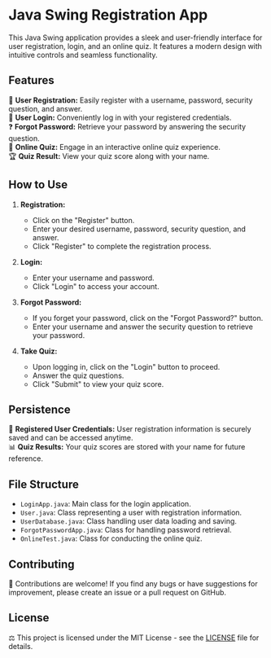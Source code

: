 # Java Swing Registration App

This Java Swing application provides a sleek and user-friendly interface for user registration, login, and an online quiz. It features a modern design with intuitive controls and seamless functionality.

## Features

🔐 **User Registration:** Easily register with a username, password, security question, and answer.  
🔑 **User Login:** Conveniently log in with your registered credentials.  
❓ **Forgot Password:** Retrieve your password by answering the security question.  
📝 **Online Quiz:** Engage in an interactive online quiz experience.  
🏆 **Quiz Result:** View your quiz score along with your name.

## How to Use

1. **Registration:**
   - Click on the "Register" button.
   - Enter your desired username, password, security question, and answer.
   - Click "Register" to complete the registration process.

2. **Login:**
   - Enter your username and password.
   - Click "Login" to access your account.

3. **Forgot Password:**
   - If you forget your password, click on the "Forgot Password?" button.
   - Enter your username and answer the security question to retrieve your password.

4. **Take Quiz:**
   - Upon logging in, click on the "Login" button to proceed.
   - Answer the quiz questions.
   - Click "Submit" to view your quiz score.

## Persistence

📄 **Registered User Credentials:** User registration information is securely saved and can be accessed anytime.  
📊 **Quiz Results:** Your quiz scores are stored with your name for future reference.

## File Structure

- `LoginApp.java`: Main class for the login application.
- `User.java`: Class representing a user with registration information.
- `UserDatabase.java`: Class handling user data loading and saving.
- `ForgotPasswordApp.java`: Class for handling password retrieval.
- `OnlineTest.java`: Class for conducting the online quiz.

## Contributing

🤝 Contributions are welcome! If you find any bugs or have suggestions for improvement, please create an issue or a pull request on GitHub.

## License

⚖️ This project is licensed under the MIT License - see the [LICENSE](LICENSE) file for details.
